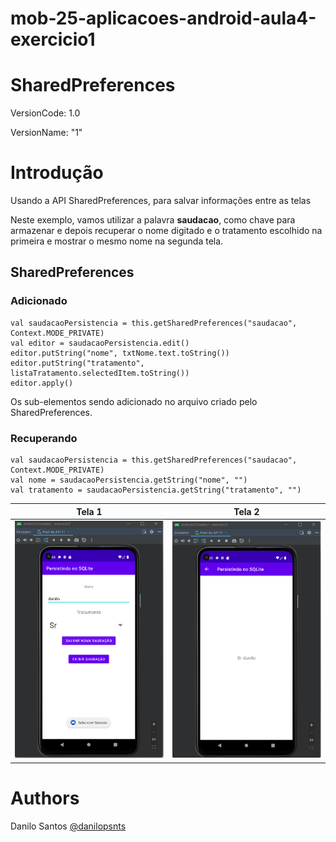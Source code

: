 # mob-25-aplicacoes-android-aula4-exercicio1

# SharedPreferences
VersionCode: 1.0

VersionName: "1"

# Introdução
Usando a API SharedPreferences, para salvar informações entre as telas

Neste exemplo, vamos utilizar a palavra **saudacao**, como chave para armazenar e depois recuperar o nome digitado e o tratamento escolhido na primeira e mostrar o mesmo nome na segunda tela.

## SharedPreferences
### Adicionado 
```
val saudacaoPersistencia = this.getSharedPreferences("saudacao", Context.MODE_PRIVATE)
val editor = saudacaoPersistencia.edit()
editor.putString("nome", txtNome.text.toString())
editor.putString("tratamento", listaTratamento.selectedItem.toString())
editor.apply()
```
Os sub-elementos sendo adicionado no arquivo criado pelo SharedPreferences.

### Recuperando
```
val saudacaoPersistencia = this.getSharedPreferences("saudacao", Context.MODE_PRIVATE)
val nome = saudacaoPersistencia.getString("nome", "")
val tratamento = saudacaoPersistencia.getString("tratamento", "")
```


| Tela 1 | Tela 2     |
| ------------- | ------------- |
|![Aplicativo 1](img_readme/v1.png)|![Aplicativo 1](img_readme/v1.1.png)|




# Authors

Danilo Santos
[@danilopsnts](https://www.linkedin.com/in/danilopsnts/)